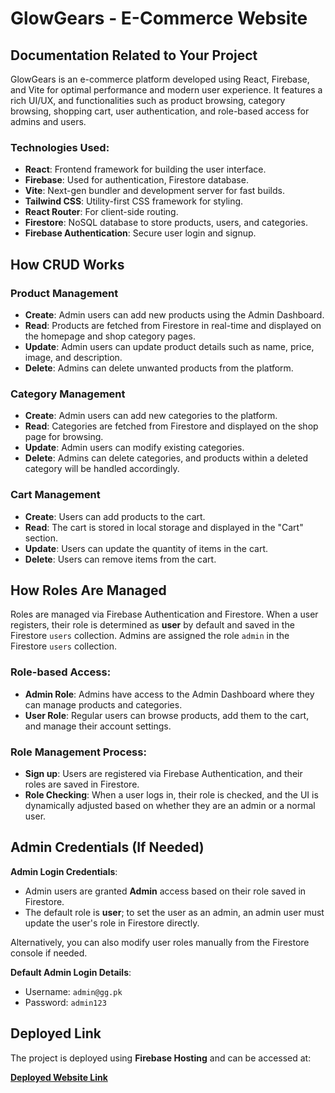 # GlowGears - E-Commerce Website

## Documentation Related to Your Project

GlowGears is an e-commerce platform developed using React, Firebase, and Vite for optimal performance and modern user experience. It features a rich UI/UX, and functionalities such as product browsing, category browsing, shopping cart, user authentication, and role-based access for admins and users.

### Technologies Used:
- **React**: Frontend framework for building the user interface.
- **Firebase**: Used for authentication, Firestore database.
- **Vite**: Next-gen bundler and development server for fast builds.
- **Tailwind CSS**: Utility-first CSS framework for styling.
- **React Router**: For client-side routing.
- **Firestore**: NoSQL database to store products, users, and categories.
- **Firebase Authentication**: Secure user login and signup.

## How CRUD Works

### Product Management
- **Create**: Admin users can add new products using the Admin Dashboard.
- **Read**: Products are fetched from Firestore in real-time and displayed on the homepage and shop category pages.
- **Update**: Admin users can update product details such as name, price, image, and description.
- **Delete**: Admins can delete unwanted products from the platform.

### Category Management
- **Create**: Admin users can add new categories to the platform.
- **Read**: Categories are fetched from Firestore and displayed on the shop page for browsing.
- **Update**: Admin users can modify existing categories.
- **Delete**: Admins can delete categories, and products within a deleted category will be handled accordingly.

### Cart Management
- **Create**: Users can add products to the cart.
- **Read**: The cart is stored in local storage and displayed in the "Cart" section.
- **Update**: Users can update the quantity of items in the cart.
- **Delete**: Users can remove items from the cart.

## How Roles Are Managed

Roles are managed via Firebase Authentication and Firestore. When a user registers, their role is determined as **user** by default and saved in the Firestore `users` collection. Admins are assigned the role `admin` in the Firestore `users` collection.

### Role-based Access:
- **Admin Role**: Admins have access to the Admin Dashboard where they can manage products and categories.
- **User Role**: Regular users can browse products, add them to the cart, and manage their account settings.

### Role Management Process:
- **Sign up**: Users are registered via Firebase Authentication, and their roles are saved in Firestore.
- **Role Checking**: When a user logs in, their role is checked, and the UI is dynamically adjusted based on whether they are an admin or a normal user.

## Admin Credentials (If Needed)

**Admin Login Credentials**:
- Admin users are granted **Admin** access based on their role saved in Firestore.
- The default role is **user**; to set the user as an admin, an admin user must update the user's role in Firestore directly.

Alternatively, you can also modify user roles manually from the Firestore console if needed.

**Default Admin Login Details**:
- Username: `admin@gg.pk`
- Password: `admin123`

## Deployed Link

The project is deployed using **Firebase Hosting** and can be accessed at:

[**Deployed Website Link**](https://labproject-6d69b.web.app/)
